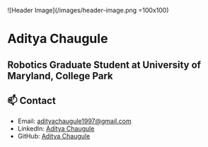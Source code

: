 <!--### Hi there 👋

**Tys0nus/Tys0nus** is a ✨ _special_ ✨ repository because its `README.md` (this file) appears on your GitHub profile.

Here are some ideas to get you started:

- 🔭 I’m currently working on ...
- 🌱 I’m currently learning ...
- 👯 I’m looking to collaborate on ...
- 🤔 I’m looking for help with ...
- 💬 Ask me about ...
- 📫 How to reach me: ...
- 😄 Pronouns: ...
- ⚡ Fun fact: ...
-->

![Header Image](/images/header-image.png =100x100)
# Aditya Chaugule
## Robotics Graduate Student at University of Maryland, College Park

## 📫 Contact
- Email: adityachaugule1997@gmail.com
- LinkedIn: [Aditya Chaugule](https://www.linkedin.com/in/adityachaugule)
- GitHub: [Aditya Chaugule](https://github.com/Tys0nus)
